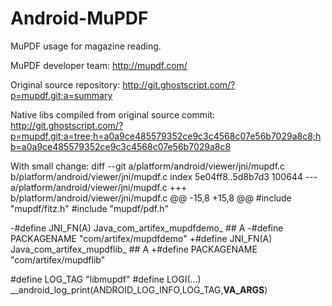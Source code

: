 Android-MuPDF
=============

MuPDF usage for magazine reading.

MuPDF developer team: http://mupdf.com/

Original source repository: http://git.ghostscript.com/?p=mupdf.git;a=summary

Native libs compiled from original source commit: http://git.ghostscript.com/?p=mupdf.git;a=tree;h=a0a9ce485579352ce9c3c4568c07e56b7029a8c8;hb=a0a9ce485579352ce9c3c4568c07e56b7029a8c8

With small change:
diff --git a/platform/android/viewer/jni/mupdf.c b/platform/android/viewer/jni/mupdf.c
index 5e04ff8..5d8b7d3 100644
--- a/platform/android/viewer/jni/mupdf.c
+++ b/platform/android/viewer/jni/mupdf.c
@@ -15,8 +15,8 @@
 #include "mupdf/fitz.h"
 #include "mupdf/pdf.h"
 
-#define JNI_FN(A) Java_com_artifex_mupdfdemo_ ## A
-#define PACKAGENAME "com/artifex/mupdfdemo"
+#define JNI_FN(A) Java_com_artifex_mupdflib_ ## A
+#define PACKAGENAME "com/artifex/mupdflib"
 
 #define LOG_TAG "libmupdf"
 #define LOGI(...) __android_log_print(ANDROID_LOG_INFO,LOG_TAG,__VA_ARGS__)
